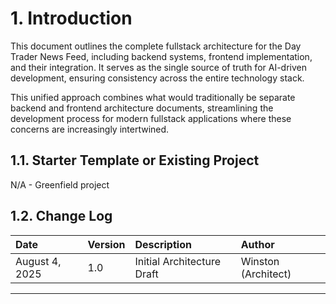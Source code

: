 # 1. Introduction

This document outlines the complete fullstack architecture for the Day Trader News Feed, including backend systems, frontend implementation, and their integration. It serves as the single source of truth for AI-driven development, ensuring consistency across the entire technology stack.

This unified approach combines what would traditionally be separate backend and frontend architecture documents, streamlining the development process for modern fullstack applications where these concerns are increasingly intertwined.

## 1.1. Starter Template or Existing Project

N/A - Greenfield project

## 1.2. Change Log

| Date | Version | Description | Author |
| :--- | :--- | :--- | :--- |
| August 4, 2025 | 1.0 | Initial Architecture Draft | Winston (Architect) |

---
